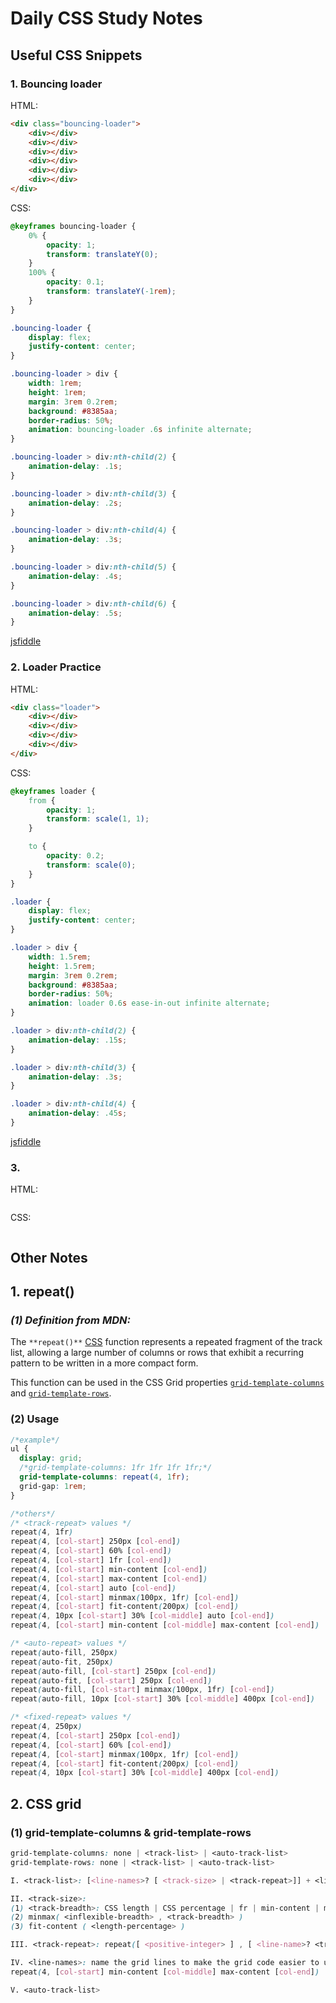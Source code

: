 # Daily CSS Study Notes

## Useful CSS Snippets

### 1. Bouncing loader

HTML:

```html
<div class="bouncing-loader">
    <div></div>
    <div></div>
    <div></div>
    <div></div>
    <div></div>
    <div></div>
</div>
```

CSS:

```css
@keyframes bouncing-loader {
    0% {
        opacity: 1;
        transform: translateY(0);
    }
    100% {
        opacity: 0.1;
        transform: translateY(-1rem);
    }
}

.bouncing-loader {
    display: flex;
    justify-content: center;
}

.bouncing-loader > div {
    width: 1rem;
    height: 1rem;
    margin: 3rem 0.2rem;
    background: #8385aa;
    border-radius: 50%;
    animation: bouncing-loader .6s infinite alternate;
}

.bouncing-loader > div:nth-child(2) {
    animation-delay: .1s;
}

.bouncing-loader > div:nth-child(3) {
    animation-delay: .2s;
}

.bouncing-loader > div:nth-child(4) {
    animation-delay: .3s;
}

.bouncing-loader > div:nth-child(5) {
    animation-delay: .4s;
}

.bouncing-loader > div:nth-child(6) {
    animation-delay: .5s;
}
```

[jsfiddle](http://jsfiddle.net/LacticAcidCYC/ab8g3o2d/)



### 2. Loader Practice

HTML:

```html
<div class="loader">
    <div></div>
    <div></div>
    <div></div>
    <div></div>
</div>
```

CSS:

```css
@keyframes loader {
    from {
        opacity: 1;
        transform: scale(1, 1);
    }

    to {
        opacity: 0.2;
        transform: scale(0);
    }
}

.loader {
    display: flex;
    justify-content: center;
}

.loader > div {
    width: 1.5rem;
    height: 1.5rem;
    margin: 3rem 0.2rem;
    background: #8385aa;
    border-radius: 50%;
    animation: loader 0.6s ease-in-out infinite alternate;
}

.loader > div:nth-child(2) {
    animation-delay: .15s;
}

.loader > div:nth-child(3) {
    animation-delay: .3s;
}

.loader > div:nth-child(4) {
    animation-delay: .45s;
}
```

[jsfiddle](http://jsfiddle.net/LacticAcidCYC/dbcz0gxL)



### 3. 

HTML:

```html

```

CSS:

```css

```





## Other Notes

## 1. repeat()

### *(1) Definition from MDN:*

The `**repeat()**` [CSS](https://developer.mozilla.org/en-US/docs/Web/CSS) function represents a repeated fragment of the track list, allowing a large number of columns or rows that exhibit a recurring pattern to be written in a more compact form.

This function can be used in the CSS Grid properties [`grid-template-columns`](https://developer.mozilla.org/en-US/docs/Web/CSS/grid-template-columns) and [`grid-template-rows`](https://developer.mozilla.org/en-US/docs/Web/CSS/grid-template-rows).

### 

### (2) Usage

```css
/*example*/
ul {
  display: grid;
  /*grid-template-columns: 1fr 1fr 1fr 1fr;*/
  grid-template-columns: repeat(4, 1fr);
  grid-gap: 1rem;
}

/*others*/
/* <track-repeat> values */
repeat(4, 1fr)
repeat(4, [col-start] 250px [col-end])
repeat(4, [col-start] 60% [col-end])
repeat(4, [col-start] 1fr [col-end])
repeat(4, [col-start] min-content [col-end])
repeat(4, [col-start] max-content [col-end])
repeat(4, [col-start] auto [col-end])
repeat(4, [col-start] minmax(100px, 1fr) [col-end])
repeat(4, [col-start] fit-content(200px) [col-end])
repeat(4, 10px [col-start] 30% [col-middle] auto [col-end])
repeat(4, [col-start] min-content [col-middle] max-content [col-end])

/* <auto-repeat> values */
repeat(auto-fill, 250px)
repeat(auto-fit, 250px)
repeat(auto-fill, [col-start] 250px [col-end])
repeat(auto-fit, [col-start] 250px [col-end])
repeat(auto-fill, [col-start] minmax(100px, 1fr) [col-end])
repeat(auto-fill, 10px [col-start] 30% [col-middle] 400px [col-end])

/* <fixed-repeat> values */
repeat(4, 250px)
repeat(4, [col-start] 250px [col-end])
repeat(4, [col-start] 60% [col-end])
repeat(4, [col-start] minmax(100px, 1fr) [col-end])
repeat(4, [col-start] fit-content(200px) [col-end])
repeat(4, 10px [col-start] 30% [col-middle] 400px [col-end])
```





## 2. CSS grid

### (1) grid-template-columns & grid-template-rows

```css
grid-template-columns: none | <track-list> | <auto-track-list>
grid-template-rows: none | <track-list> | <auto-track-list>

I. <track-list>: [<line-names>? [ <track-size> | <track-repeat>]] + <line-names>?

II. <track-size>:
(1) <track-breadth>: CSS length | CSS percentage | fr | min-content | max-content | auto
(2) minmax( <inflexible-breadth> , <track-breadth> )
(3) fit-content ( <length-percentage> )

III. <track-repeat>: repeat([ <positive-integer> ] , [ <line-name>? <track-size> ] + <line-names>?)

IV. <line-names>: name the grid lines to make the grid code easier to understand.
repeat(4, [col-start] min-content [col-middle] max-content [col-end])

V. <auto-track-list>

```





















































